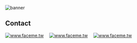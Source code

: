 ![banner](https://user-images.githubusercontent.com/122285115/211816600-86ac448b-54dd-4988-93df-8005ceac8902.png)
## Contact
<a target="_blank" href="mailto:support@faceme.tw"><img src="https://img.shields.io/badge/email-support@faceme.tw-blue.svg?logo=gmail " alt="www.faceme.tw"></a>&emsp;
<a target="_blank" href="https://t.me/FaceMeSupportBot"><img src="https://img.shields.io/badge/telegram-@FaceMeSupportBot-blue.svg?logo=telegram " alt="www.faceme.tw"></a>&emsp;
<a target="_blank" href="https://wa.me/message/GOTJ7RHUOOIEM1"><img src="https://img.shields.io/badge/whatsapp-facemesdk-blue.svg?logo=whatsapp " alt="www.faceme.tw">
